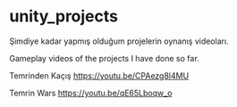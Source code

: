 # unity_projects
Şimdiye kadar yapmış olduğum projelerin oynanış videoları.

Gameplay videos of the projects I have done so far.

Temrinden Kaçış
https://youtu.be/CPAezg8l4MU

Temrin Wars
https://youtu.be/qE65Lboqw_o
